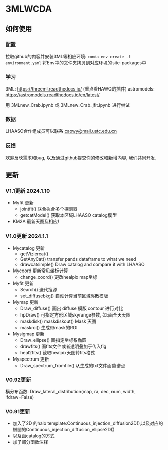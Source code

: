 # 3MLWCDA


## 如何使用
### 配置
拉取github的内容并安装3ML等相应环境:
`conda env create -f environment.yaml`
将Env中的文件夹拷贝到对应环境的site-packages中

### 学习
3ML: https://threeml.readthedocs.io/ (重点看HAWC的插件)
astromodels: https://astromodels.readthedocs.io/en/latest/

用 3MLnew_Crab.ipynb 或 3MLnew_Crab_jfit.ipynb 进行尝试

### 数据
 LHAASO合作组成员可以联系 caowy@mail.ustc.edu.cn

### 反馈
欢迎反映需求和bug, 以及通过github提交你的修改和新增内容, 我们共同开发.

## 更新
### V1.1更新 2024.1.10
* Myfit 更新
  * jointfit() 联合拟合多个探测器
  * getcatModel() 获取本区域LHAASO catalog模型
* KM2A 最新天图及相应!

### V1.0更新 2024.1.1
* Mycatalog 更新
  * getViziercat()
  * GetAnyCat() transfer pands dataframe to what we need
  * drawcatsimple() Draw catalog and compare it with LHAASO
* Mycoord 更新常见坐标计算
  * change_coord() 更改healpix map坐标
* Myfit 更新
  * Search() 迭代搜源
  * set_diffusebkg() 自动计算当前区域弥散模版
* Mymap 更新
  * Draw_diffuse() 画出 diffuse 模版 contour 进行对比
  * hpDraw() 可指定方形区域skyrange参数, 如:画全天天图
  * maskdisk() maskdiskout() Mask 天图
  * maskroi() 生成带mask的ROI
* Mysigmap 更新
  * Draw_ellipse() 画指定坐标系椭圆
  * drawfits() 画fits文件或者透明叠加于传入fig
  * heal2fits() 截取healpix天图转fits格式
* Myspectrum 更新
  * Draw_spectrum_fromfile() 从生成的txt文件画能谱点


### V0.92更新
  横分布函数: Draw_lateral_distribution(map, ra, dec, num, width, ifdraw=False)

### V0.91更新
* 加入了2D 的halo template:Continuous_injection_diffusion2D(),以及对应的椭圆的Continuous_injection_diffusion_ellipse2D()
* 以及画catalog的方式
* 加了部分函数注释